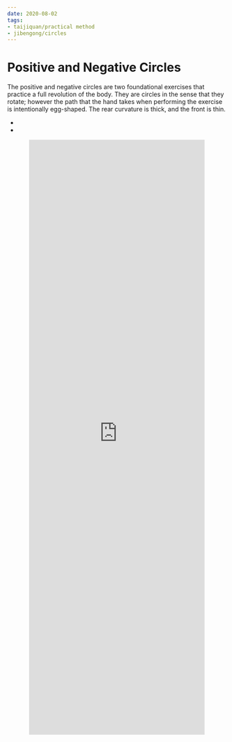 ```yaml
---
date: 2020-08-02
tags:
- taijiquan/practical method
- jibengong/circles
---
```


# Positive and Negative Circles

The positive and negative circles are two foundational exercises that practice a full revolution of the body.
They are circles in the sense that they rotate; however the path that the hand takes when performing the exercise is intentionally egg-shaped.
The rear curvature is thick, and the front is thin.

- <positivecircle>
- <negativecircle>

<div style="text-align: center;"><iframe width="80%" height="35%" src="https://www.youtube.com/embed/h48hslU31f0" frameborder="0" allow="accelerometer; autoplay; encrypted-media; gyroscope; picture-in-picture" allowfullscreen></iframe></div>
